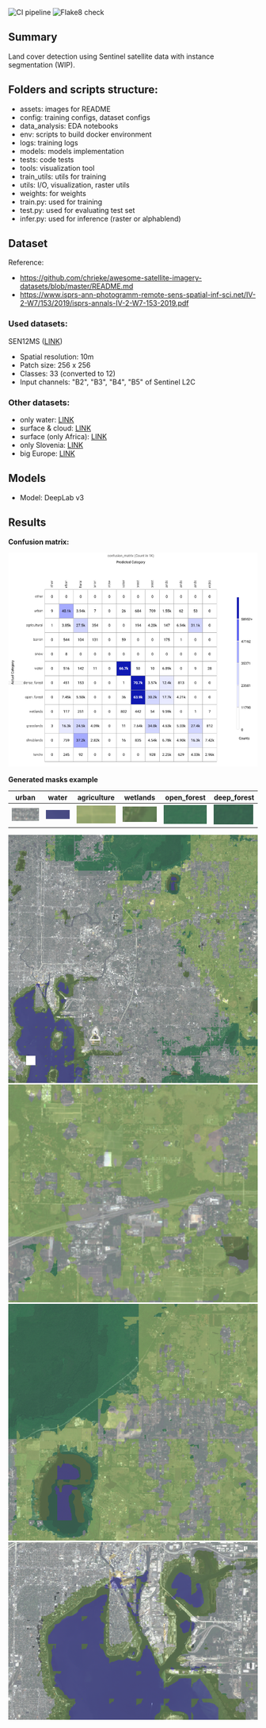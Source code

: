 ![CI pipeline](https://github.com/mintusf/land_cover_tracking/actions/workflows/unittests.yml/badge.svg?branch=main)
![Flake8 check](https://github.com/mintusf/land_cover_tracking/actions/workflows/flake8.yml/badge.svg?branch=main)

## Summary
Land cover detection using Sentinel satellite data with instance segmentation (WIP).

## Folders and scripts structure:
* assets: images for README
* config: training configs, dataset configs
* data_analysis: EDA notebooks
* env: scripts to build docker environment
* logs: training logs
* models: models implementation
* tests: code tests
* tools: visualization tool
* train_utils: utils for training
* utils: I/O, visualization, raster utils
* weights: for weights
* train.py: used for training
* test.py: used for evaluating test set
* infer.py: used for inference (raster or alphablend)

## Dataset
Reference:
* https://github.com/chrieke/awesome-satellite-imagery-datasets/blob/master/README.md
* https://www.isprs-ann-photogramm-remote-sens-spatial-inf-sci.net/IV-2-W7/153/2019/isprs-annals-IV-2-W7-153-2019.pdf

### Used datasets:
SEN12MS ([LINK](https://mediatum.ub.tum.de/1474000))
* Spatial resolution: 10m
* Patch size: 256 x 256
* Classes: 33 (converted to 12)
* Input channels: "B2", "B3", "B4", "B5" of Sentinel L2C

### Other datasets:
* only water: [LINK](https://www.kaggle.com/franciscoescobar/satellite-images-of-water-bodies)
* surface & cloud: [LINK](https://zenodo.org/record/4172871#.YQYu_44zZPY)
* surface (only Africa): [LINK](https://registry.mlhub.earth/10.34911/rdnt.d2ce8i/)
* only Slovenia: [LINK](http://eo-learn.sentinel-hub.com/)
* big Europe: [LINK](http://bigearth.net/#about)

## Models
* Model: DeepLab v3


## Results

**Confusion matrix:**

![Confusion_matrix](assets/Confusion_matrix.PNG)


**Generated masks example**

| urban | water | agriculture | wetlands | open_forest | deep_forest |
|-|-|-|-|-|-|
| ![urban](assets/urban.PNG) | ![water](assets/water.PNG) | ![agriculture](assets/agriculture.PNG) | ![wetlands](assets/wetlands.PNG) | ![open_forest](assets/open_forest.PNG) | ![deep_forest](assets/deep_forest.PNG) |

![Results1](assets/results1.PNG)
![Results2](assets/results2.PNG)
![Results3](assets/results3.PNG)
![Results4](assets/results4.PNG)
